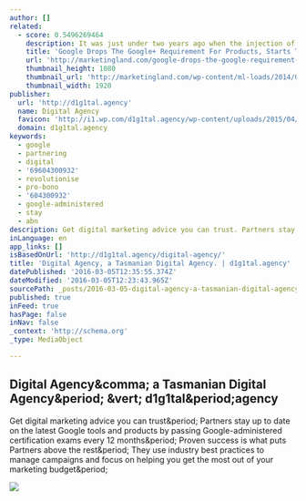 ```yaml
---
author: []
related:
  - score: 0.5496269464
    description: It was just under two years ago when the injection of Google+ into YouTube comments caused quite a controversy. This change required the use of a Google+ account to participate in conversations on Google products. A new announcement today is decentralizing Google+ for Google users and focusing back on a standard Google account.
    title: 'Google Drops The Google+ Requirement For Products, Starts Today With YouTube'
    url: 'http://marketingland.com/google-drops-the-google-requirement-for-products-starts-today-with-youtube-136651'
    thumbnail_height: 1080
    thumbnail_url: 'http://marketingland.com/wp-content/ml-loads/2014/07/google-plus-logo2-1920.jpg'
    thumbnail_width: 1920
publisher:
  url: 'http://d1g1tal.agency'
  name: Digital Agency
  favicon: 'http://i1.wp.com/d1g1tal.agency/wp-content/uploads/2015/04/cropped-Google-Partner-Badge.png?fit=192%2C192'
  domain: d1g1tal.agency
keywords:
  - google
  - partnering
  - digital
  - '69604300932'
  - revolutionise
  - pro-bono
  - '604300932'
  - google-administered
  - stay
  - abn
description: Get digital marketing advice you can trust. Partners stay up to date on the latest Google tools and products by passing Google-administered certification exams every 12 months. Proven success is what puts Partners above the rest. They use industry best practices to manage campaigns and focus on helping you get the most out of your marketing budget.
inLanguage: en
app_links: []
isBasedOnUrl: 'http://d1g1tal.agency/digital-agency/'
title: 'Digital Agency, a Tasmanian Digital Agency. | d1g1tal.agency'
datePublished: '2016-03-05T12:35:55.374Z'
dateModified: '2016-03-05T12:23:43.965Z'
sourcePath: _posts/2016-03-05-digital-agency-a-tasmanian-digital-agency-or-d1g1talagency.md
published: true
inFeed: true
hasPage: false
inNav: false
_context: 'http://schema.org'
_type: MediaObject

---
```

<article style=""><h1>Digital Agency&amp;comma; a Tasmanian Digital Agency&amp;period; &amp;vert; d1g1tal&amp;period;agency</h1><p>Get digital marketing advice you can trust&amp;period; Partners stay up to date on the latest Google tools and products by passing Google-administered certification exams every 12 months&amp;period; Proven success is what puts Partners above the rest&amp;period; They use industry best practices to manage campaigns and focus on helping you get the most out of your marketing budget&amp;period;</p><img src="http://d1g1tal.agency/wp-content/uploads/2015/10/cropped-12032126_1691798864386022_3077069717501326540_n.jpg" /></article>